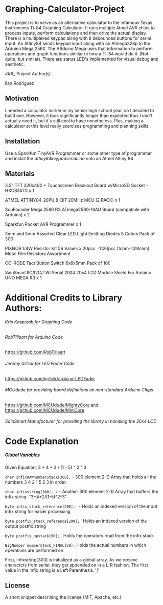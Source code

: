 # Graphing-Calculator-Project
This project is to serve as an alternative calculator to the infamous Texas Instruments Ti-84 Graphing Calculator. It runs multiple Atmel AVR chips to process inputs, perform calculations and then drive the actual display. There is a multiplexed keypad along with 8 debounced buttons for serial input. An Attiny84 sends keypad input along with an Atmega328p to the Arduino Mega 2560. The ARduino Mega uses that information to perform operations and graph functions similar to how a Ti-84 would do it. (Not quite, but similar). There are status LED's implemented for visual debug and aesthetic.

###_ Project Author(s)

Ilan Rodriguez


## Motivation
I needed a calculator earlier in my senior high school year, so I decided to build one. However, it took significantly longer than expected thus I don't actually need it, but it's still cool to have nonetheless. Plus, making a calculator at this level really exercises programming and planning skills .

## Installation

Use a Sparkfun TinyAVR Programmer or some other type of programmer and install the *attiny84keypadserial.ino* onto an Atmel Attiny 84 

## Materials
3.5" TFT 320x480 + Touchscreen Breakout Board w/MicroSD Socket - HXD8357D x 1

ATMEL ATTINY84-20PU 8-BIT 20MHz MCU (2 PACK) x 1

SunFounder Mega 2560 R3 ATmega2560-16AU Board (compatible with Arduino) x 2

Sparkfun Pocket AVR Programmer x 1

3mm and 5mm Assorted Clear LED Light Emitting Diodes 5 Colors Pack of 300

PIXNOR 1/4W Resistor Kit 56 Values x 20pcs =1120pcs (1ohm-10Mohm) Metal Film Resistors Assortment

CO-RODE Tact Button Switch 6x6x5mm Pack of 100

SainSmart IIC/I2C/TWI Serial 2004 20x4 LCD Module Shield For Arduino UNO MEGA R3 x 1


# Additional Credits to Library Authors:

###### Kris Kasprzak for Graphing Code

###### RobTillaart for Arduino Code

  https://github.com/RobTillaart
  
###### Jeremy Gillick for LED Fader Code

  https://github.com/jgillick/arduino-LEDFader
 
###### MCUdude for providing board definitions on non-standard Arduino Chips

  https://github.com/MCUdude/MightyCore and https://github.com/MCUdude/MiniCore
  
###### SainSmart Manufacturer for providing the library in handling the 20x4 LCD

# Code Explanation

##### Global Variables
Given Equation:  3 + 4 * 2 / (1 - 5) ^ 2 ^ 3

`char infixRAWnumberStack[300];` - 300 element 2-D Array that holds all the numbers 3 4 2 1 5 2 3 in order.

`char infixstring[300]; /` - Another 300 element 2-D Array that buffers the infix string. "3+4*2/(1-5)^2^3"

`byte infix_stack_reference[200]; ` - Holds an indexed version of the input infix string for easier processing

`byte postfix_stack_reference[200]; ` Holds an indexed version of the output postfix string

`byte postfix_opstack[50]; ` Holds the operators read from the infix stack

`BigNumber numberStack_FINAL[50];` Holds the actual numbers in which operations are performed on.


First, infixstring[300] is initialized as a global array. As we recieve characters from serial, they get appended on in a L-R fashion.
The first value in the infix string is a Left Parenthesis. '('


## License

A short snippet describing the license (MIT, Apache, etc.)
